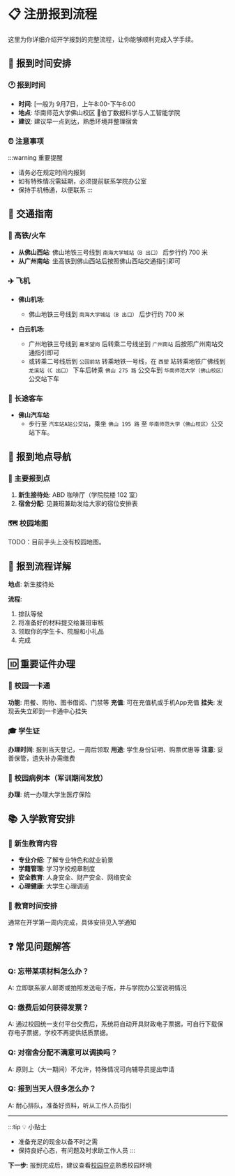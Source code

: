 # 📋 注册报到流程

这里为你详细介绍开学报到的完整流程，让你能够顺利完成入学手续。

## 📅 报到时间安排

### 🕐 报到时间

- **时间**: [一般为 9月7日，上午8:00-下午6:00
- **地点**: 华南师范大学佛山校区 🤔伯丁数据科学与人工智能学院
- **建议**: 建议早一点到达，熟悉环境并整理宿舍

### ⏰ 注意事项

:::warning 重要提醒

- 请务必在规定时间内报到
- 如有特殊情况需延期，必须提前联系学院办公室
- 保持手机畅通，以便联系
  :::

## 🚗 交通指南

### 🚄 高铁/火车

- **从佛山西站**: 佛山地铁三号线到 `南海大学城站（B 出口）` 后步行约 700 米
- **从广州南站**: 坐高铁到佛山西站后按照佛山西站交通指引即可

### ✈️ 飞机

- **佛山机场**:

  - 佛山地铁三号线到 `南海大学城站（B 出口）` 后步行约 700 米
- **白云机场**:

  - 广州地铁三号线到 `嘉禾望岗` 后转乘二号线坐到 `广州南站` 后按照广州南站交通指引即可
  - 或转乘二号线后到 `公园前站` 转乘地铁一号线，在 `西塱` 站转乘地铁广佛线到 `龙溪站（C 出口）` 下车后转乘 `佛山 275 路` 公交车到 `华南师范大学（佛山校区）` 公交站下车

### 🚌 长途客车

- **佛山汽车站**:
  - 步行至 `汽车站A站公交站`，乘坐 `佛山 195 路` 至 `华南师范大学（佛山校区）`公交站下车。

## 📍 报到地点导航

### 🎯 主要报到点

1. **新生接待处**: ABD 咖啡厅（学院院楼 102 室）
2. **宿舍分配**: 见兼班兼助发给大家的宿位安排表

### 🗺️ 校园地图

TODO：目前手头上没有校园地图。

## 📝 报到流程详解

**地点**: 新生接待处

**流程**:

1. 排队等候
2. 将准备好的材料提交给兼班审核
3. 领取你的学生卡、院服和小礼品
4. 完成

## 🆔 重要证件办理

### 📱 校园一卡通

**功能**: 用餐、购物、图书借阅、门禁等
**充值**: 可在充值机或手机App充值
**挂失**: 发现丢失立即到一卡通中心挂失

### 🎓 学生证

**办理时间**: 报到当天登记，一周后领取
**用途**: 学生身份证明、购票优惠等
**注意**: 妥善保管，遗失补办需缴费

### 🏥 校园病例本（军训期间发放）

**办理**: 统一办理大学生医疗保险

## 📚 入学教育安排

### 🎯 新生教育内容

- **专业介绍**: 了解专业特色和就业前景
- **学籍管理**: 学习学校规章制度
- **安全教育**: 人身安全、财产安全、网络安全
- **心理健康**: 大学生心理调适

### 📅 教育时间安排

通常在开学第一周内完成，具体安排见入学通知

## ❓ 常见问题解答

### Q: 忘带某项材料怎么办？

A: 立即联系家人邮寄或拍照发送电子版，并与学院办公室说明情况

### Q: 缴费后如何获得发票？

A: 通过校园统一支付平台交费后，系统将自动开具财政电子票据，可自行下载保存电子票据，学校不再提供纸质票据。

### Q: 对宿舍分配不满意可以调换吗？

A: 原则上（大一期间）不允许，特殊情况可向辅导员提出申请

### Q: 报到当天人很多怎么办？

A: 耐心排队，准备好资料，听从工作人员指引

---

:::tip 💡 小贴士

- 准备充足的现金以备不时之需
- 保持良好心态，有问题及时求助工作人员
  :::

**下一步**: 报到完成后，建议查看[校园导览](./campus-tour.md)熟悉校园环境
